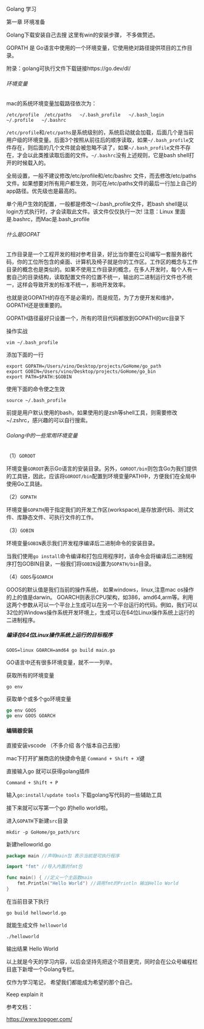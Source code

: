 Golang 学习

第一章 环境准备

Golang下载安装自己去搜 这里有win的安装步骤， 不多做赘述。

GOPATH 是 Go语言中使用的一个环境变量，它使用绝对路径提供项目的工作目录。

附录：golang可执行文件下载链接https://go.dev/dl/





###### 环境变量

mac的系统环境变量加载路径依次为：

`/etc/profile  /etc/paths   ~/.bash_profile   ~/.bash_login   ~/.profile   ~/.bashrc`

`/etc/profile`和`/etc/paths`是系统级别的，系统启动就会加载，后面几个是当前用户级的环境变量。后面3个按照从前往后的顺序读取，如果`~/.bash_profile`文件存在，则后面的几个文件就会被忽略不读了，如果`~/.bash_profile`文件不存在，才会以此类推读取后面的文件。`~/.bashrc`没有上述规则，它是bash shell打开的时候载入的。

全局设置，一般不建议修改/etc/profile和/etc/bashrc 文件，而去修改/etc/paths文件。如果想要对所有用户都生效，则可在/etc/paths文件的最后一行加上自己的app路径。优先级也是最高的。

单个用户生效的配置，一般都是修改～/.bash_profile文件，若bash shell是以login方式执行时，才会读取此文件。该文件仅仅执行一次!
注意：Linux 里面是.bashrc，而Mac是.bash_profile

###### 什么是GOPAT

工作目录是一个工程开发的相对参考目录，好比当你要在公司编写一套服务器代码，你的工位所包含的桌面、计算机及椅子就是你的工作区。工作区的概念与工作目录的概念也是类似的。如果不使用工作目录的概念，在多人开发时，每个人有一套自己的目录结构，读取配置文件的位置不统一，输出的二进制运行文件也不统一，这样会导致开发的标准不统一，影响开发效率。

也就是说GOPATH的存在不是必需的，而是规范，为了方便开发和维护，GOPATH还是很重要的。

GOPATH路径最好只设置一个，所有的项目代码都放到GOPATH的src目录下

操作实战

```shell
vim ~/.bash_profile
```

添加下面的一行

```shell
export GOPATH=/Users/vino/Desktop/projects/GoHome/go_path
export GOBIN=/Users/vino/Desktop/projects/GoHome/go_bin
export PATH=$PATH:$GOBIN
```

使用下面的命令使之生效

```shell
source ~/.bash_profile
```

前提是用户默认使用的bash，如果使用的是zsh等shell工具，则需要修改~/.zshrc，感兴趣的可以自行搜索。



###### Golang中的一些常用环境变量

（1）`GOROOT`

环境变量`GOROOT`表示Go语言的安装目录。另外，`GOROOT/bin`则包含Go为我们提供的工具链，因此，应该将`GOROOT/bin`配置到环境变量PATH中，方便我们在全局中使用Go工具链。

（2）`GOPATH`

环境变量`GOPATH`用于指定我们的开发工作区(workspace),是存放源代码、测试文件、库静态文件、可执行文件的工作。

（3）`GOBIN`

环境变量`GOBIN`表示我们开发程序编译后二进制命令的安装目录。

当我们使用`go install`命令编译和打包应用程序时，该命令会将编译后二进制程序打包GOBIN目录，一般我们将`GOBIN`设置为`GOPATH/bin`目录。

（4）`GOOS`与`GOARCH`

GOOS的默认值是我们当前的操作系统， 如果windows，linux,注意mac os操作的上的值是darwin。 GOARCH则表示CPU架构，如386，amd64,arm等。利用这两个参数从可以一个平台上生成可以在另一个平台运行的代码。例如，我们可以32位的Windows操作系统开发环境上，生成可以在64位Linux操作系统上运行的二进制程序。

##### 编译在64位Linux操作系统上运行的目标程序

```shell
GOOS=linux GOARCH=amd64 go build main.go
```

GO语言中还有很多环境变量，就不一一列举。

获取所有的环境变量

```
go env
```



获取单个或多个go环境变量

```go env
go env GOOS
go env GOOS GOARCH
```



#### 编辑器安装

直接安装vscode （不多介绍 各个版本自己去搜）



mac下打开扩展商店的快捷命令是 `Command + Shift + X`键

直接输入go 就可以获得golang插件

`Command + Shift + P`

输入`go:install/update tools` 下载golang写代码的一些辅助工具



接下来就可以写第一个go 的hello world啦。

进入`GOPATH`下新建`src`目录

```
mkdir -p GoHome/go_path/src
```



新建helloworld.go

```go
package main //声明main包 表示当前是可执行程序

import "fmt" //导入内置的fmt包

func main() { //定义一个主函数main
	fmt.Println("Hello World") //调用fmt的Println 输出Hello World
}

```

在当前目录下执行

```shell
go build helloworld.go
```

就能生成文件 `helloworld`

```shell
./helloworld
```

输出结果 Hello World




以上就是今天的学习内容，以后会坚持先把这个项目更完，同时会在公众号编程栏目底下新增一个Golang专栏。

仅作为学习笔记， 希望我们都能成为希望的那个自己。 

Keep explain it



参考文档：

https://www.topgoer.com/
